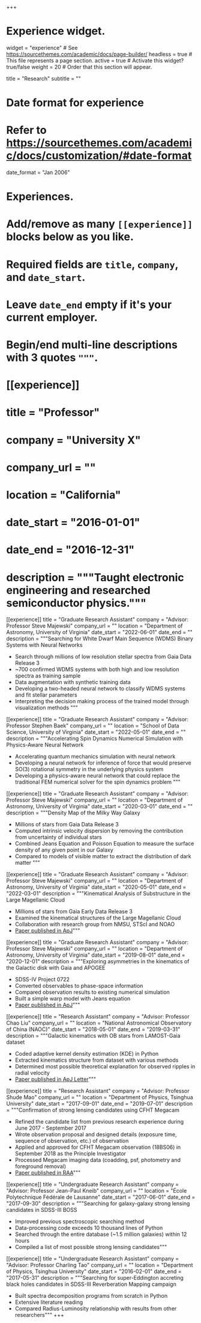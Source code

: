 +++
# Experience widget.
widget = "experience"  # See https://sourcethemes.com/academic/docs/page-builder/
headless = true  # This file represents a page section.
active = true  # Activate this widget? true/false
weight = 20  # Order that this section will appear.

title = "Research"
subtitle = ""

# Date format for experience
#   Refer to https://sourcethemes.com/academic/docs/customization/#date-format
date_format = "Jan 2006"

# Experiences.
#   Add/remove as many `[[experience]]` blocks below as you like.
#   Required fields are `title`, `company`, and `date_start`.
#   Leave `date_end` empty if it's your current employer.
#   Begin/end multi-line descriptions with 3 quotes `"""`.

# [[experience]]
#   title = "Professor"
#   company = "University X"
#   company_url = ""
#   location = "California"
#   date_start = "2016-01-01"
#   date_end = "2016-12-31"
#   description = """Taught electronic engineering and researched semiconductor physics."""

[[experience]]
    title = "Graduate Research Assistant"
    company = "Advisor: Professor Steve Majewski"
    company_url = ""
    location = "Department of Astronomy, University of Virginia"
    date_start = "2022-06-01"
    date_end = ""
    description = """Searching for White Dwarf Main Sequence (WDMS) Binary Systems with Neural Networks
* Search through millions of low resolution stellar spectra from Gaia Data Release 3
* ~700 confirmed WDMS systems with both high and low resolution spectra as training sample
* Data augmentation with synthetic training data
* Developing a two-headed neural network to classify WDMS systems and fit stellar parameters
* Interpreting the decision making process of the trained model through visualization methods
"""

[[experience]]
    title = "Graduate Research Assistant"
    company = "Advisor: Professor Stephen Baek"
    company_url = ""
    location = "School of Data Science, University of Virginia"
    date_start = "2022-05-01"
    date_end = ""
    description = """Accelerating Spin Dynamics Numerical Simulation with Physics-Aware Neural Network
* Accelerating quantum mechanics simulation with neural network
* Developing a neural network for inference of force that would preserve SO(3) rotational symmetry in the underlying physics system
* Developing a physics-aware neural network that could replace the traditional FEM numerical solver
for the spin dynamics problem
"""

[[experience]]
    title = "Graduate Research Assistant"
    company = "Advisor: Professor Steve Majewski"
    company_url = ""
    location = "Department of Astronomy, University of Virginia"
    date_start = "2020-03-01"
    date_end = ""
    description = """Density Map of the Milky Way Galaxy
* Millions of stars from Gaia Data Release 3
* Computed intrinsic velocity dispersion by removing the contribution from uncertainty of individual stars
* Combined Jeans Equation and Poisson Equation to measure the surface density of any given point in our Galaxy
* Compared to models of visible matter to extract the distribution of dark matter
"""

[[experience]]
    title = "Graduate Research Assistant"
    company = "Advisor: Professor Steve Majewski"
    company_url = ""
    location = "Department of Astronomy, University of Virginia"
    date_start = "2020-05-01"
    date_end = "2022-03-01"
    description = """Kinematical Analysis of Substructure in the Large Magellanic Cloud
* Millions of stars from Gaia Early Data Release 3
* Examined the kinematical structures of the Large Magellanic Cloud
* Collaboration with research group from NMSU, STScI and NOAO
* [Paper published in ApJ](https://ui.adsabs.harvard.edu/abs/2022ApJ...928...95C)"""

[[experience]]
    title = "Graduate Research Assistant"
    company = "Advisor: Professor Steve Majewski"
    company_url = ""
    location = "Department of Astronomy, University of Virginia"
    date_start = "2019-08-01"
    date_end = "2020-12-01"
    description = """Exploring asymmetries in the kinematics of the Galactic disk with Gaia and APOGEE
* SDSS-IV Project 0722
* Converted observables to phase-space information
* Compared observation results to existing numerical simulation
* Built a simple warp model with Jeans equation
* [Paper published in ApJ](https://ui.adsabs.harvard.edu/abs/2020ApJ...905...49C)"""

[[experience]]
    title = "Research Assistant"
    company = "Advisor: Professor Chao Liu"
    company_url = ""
    location = "National Astronomical Observatory of China (NAOC)"
    date_start = "2018-05-01"
    date_end = "2019-03-31"
    description = """Galactic kinematics with OB stars from LAMOST-Gaia dataset
* Coded adaptive kernel density estimation (KDE) in Python
* Extracted kinematics structure from dataset with various methods
* Determined most possible theoretical explanation for observed ripples in radial velocity
* [Paper published in ApJ Letter](https://ui.adsabs.harvard.edu/abs/2019ApJ...872L...1C)"""

[[experience]]
    title = "Research Assistant"
    company = "Advisor: Professor Shude Mao"
    company_url = ""
    location = "Department of Physics, Tsinghua University"
    date_start = "2017-09-01"
    date_end = "2019-07-01"
    description = """Confirmation of strong lensing candidates using CFHT Megacam
* Refined the candidate list from previous research experience during June 2017 - September 2017
* Wrote observation proposal and designed details (exposure time, sequence of observation, etc.) of observation
* Applied and approved for CFHT Megacam observation (18BS06) in September 2018 as the Principle Investigator
* Processed Megacam imaging data (coadding, psf, photometry and foreground removal)
* [Paper published in RAA](http://www.raa-journal.org/raa/index.php/raa/article/view/4446)"""

[[experience]]
    title = "Undergraduate Research Assistant"
    company = "Advisor: Professor Jean-Paul Kneib"
    company_url = ""
    location = "École Polytechnique Fédérale de Lausanne"
    date_start = "2017-06-01"
    date_end = "2017-09-30"
    description = """Searching for galaxy-galaxy strong lensing candidates in SDSS-III BOSS
* Improved previous spectroscopic searching method
* Data-processing code exceeds 10 thousand lines of Python
* Searched through the entire database (~1.5 million galaxies) within 12 hours
* Compiled a list of most possible strong lensing candidates"""

[[experience]]
    title = "Undergraduate Research Assistant"
    company = "Advisor: Professor Charling Tao"
    company_url = ""
    location = "Department of Physics, Tsinghua University"
    date_start = "2016-02-01"
    date_end = "2017-05-31"
    description = """Searching for super-Eddington accreting black holes candidates in SDSS-III Reverberation Mapping campaign
* Built spectra decomposition programs from scratch in Python
* Extensive literature reading
* Compared Radius-Luminosity relationship with results from other researchers"""
+++
